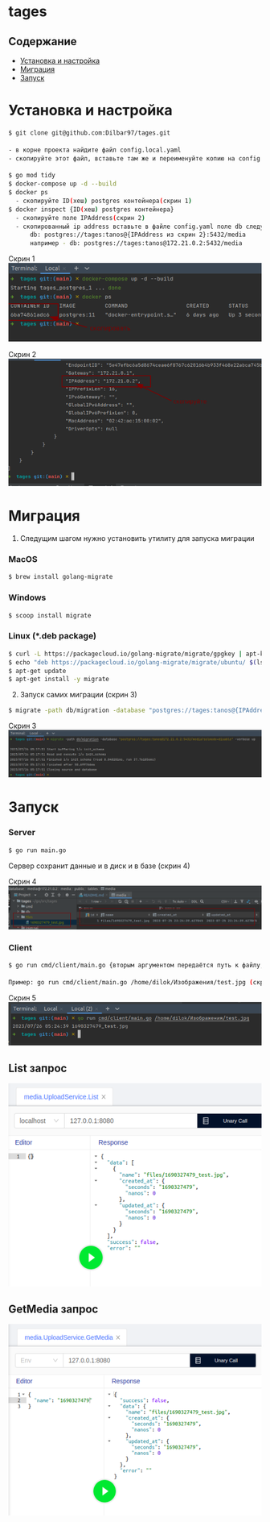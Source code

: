 # tages

## Содержание
* [Установка и настройка](#установка-и-настройка)
* [Миграция](#миграция)
* [Запуск](#запуск)

# Установка и настройка

```bash
$ git clone git@github.com:Dilbar97/tages.git

- в корне проекта найдите файл config.local.yaml
- скопируйте этот файл, вставьте там же и переименуйте копию на config.yaml

$ go mod tidy
$ docker-compose up -d --build
$ docker ps
  - скопируйте ID(хеш) postgres контейнера(скрин 1)
$ docker inspect {ID(хеш) postgres контейнера}
  - скопируйте поле IPAddress(скрин 2)
  - скопированный ip address вставьте в файле config.yaml поле db следующим образом: 
      db: postgres://tages:tanos@{IPAddress из скрин 2}:5432/media 
      например - db: postgres://tages:tanos@172.21.0.2:5432/media 
```
Скрин 1
![img.png](img.png)

Скрин 2
![img_1.png](img_1.png)

# Миграция

1) Следущим шагом нужно установить утилиту для запуска миграции

### MacOS
```bash
$ brew install golang-migrate
```

### Windows
```bash
$ scoop install migrate
```

### Linux (*.deb package)
```bash
$ curl -L https://packagecloud.io/golang-migrate/migrate/gpgkey | apt-key add -
$ echo "deb https://packagecloud.io/golang-migrate/migrate/ubuntu/ $(lsb_release -sc) main" > /etc/apt/sources.list.d/migrate.list
$ apt-get update
$ apt-get install -y migrate
```

2) Запуск самих миграции (скрин 3)

```bash
$ migrate -path db/migration -database "postgres://tages:tanos@{IPAddress из скрин 2}:5432/media?sslmode=disable" -verbose up
```

Скрин 3
![img_2.png](img_2.png)

# Запуск

### Server

```bash
$ go run main.go
```
Сервер сохранит данные и в диск и в базе (скрин 4)

Скрин 4
![img_4.png](img_4.png)

### Client

```bash
$ go run cmd/client/main.go {вторым аргументом передаётся путь к файлу, который хотите загрузить}

Пример: go run cmd/client/main.go /home/dilok/Изображения/test.jpg (скрин 5)
```

Скрин 5
![img_3.png](img_3.png)


## List запрос

![img_5.png](img_5.png)

## GetMedia запрос

![img_6.png](img_6.png)

